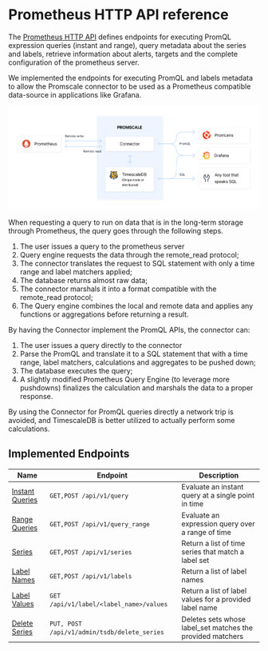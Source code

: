 # Prometheus HTTP API reference

The [Prometheus HTTP API](https://prometheus.io/docs/prometheus/latest/querying/api/) defines endpoints
for executing PromQL expression queries (instant and range), query metadata about the series and labels, retrieve
information about alerts, targets and the complete configuration of the prometheus server.

We implemented the endpoints for executing PromQL and labels metadata to allow the Promscale connector to be
used as a Prometheus compatible data-source in applications like Grafana.

<img src="assets/promscale-arch.png" alt="Promscale Architecture Diagram" width="800"/>


When requesting a query to run on data that is in the long-term storage through Prometheus, the query goes through the
following steps.
1. The user issues a query to the prometheus server
1. Query engine requests the data through the remote_read protocol;
1. The connector translates the request to SQL statement with only a time range and label matchers applied;
1. The database returns almost raw data;
1. The connector marshals it into a format compatible with the remote_read protocol;
1. The Query engine combines the local and remote data and applies any functions or aggregations before returning a
result.

By having the Connector implement the PromQL APIs, the connector can:
1. The user issues a query directly to the connector
1. Parse the PromQL and translate it to a SQL statement that with a time range, label matchers, calculations and
aggregates to be pushed down;
1. The database executes the query;
1. A slightly modified Prometheus Query Engine (to leverage more pushdowns) finalizes the calculation and marshals the
data to a proper response.

By using the Connector for PromQL queries directly a network trip is avoided, and TimescaleDB is better utilized to
actually perform some calculations.

## Implemented Endpoints

|               Name               |                Endpoint                    |                      Description                      |
|----------------------------------|--------------------------------------------|-------------------------------------------------------|
|[Instant Queries][instant-queries]|`GET,POST /api/v1/query`                    |Evaluate an instant query at a single point in time    |
|[Range Queries][range-queries]    |`GET,POST /api/v1/query_range`              |Evaluate an expression query over a range of time      |
|[Series][series]                  |`GET,POST /api/v1/series`                   |Return a list of time series that match a label set    |
|[Label Names][label-names]        |`GET,POST /api/v1/labels`                   |Return a list of label names                           |
|[Label Values][label-values]      |`GET /api/v1/label/<label_name>/values`     |Return a list of label values for a provided label name|
|[Delete Series][delete-series]    |`PUT, POST /api/v1/admin/tsdb/delete_series`|Deletes sets whose label_set matches the provided matchers|

[instant-queries]: (https://prometheus.io/docs/prometheus/latest/querying/api/#instant-queries)
[range-queries]: (https://prometheus.io/docs/prometheus/latest/querying/api/#range-queries)
[series]: (https://prometheus.io/docs/prometheus/latest/querying/api/#finding-series-by-label-matchers)
[label-names]: (https://prometheus.io/docs/prometheus/latest/querying/api/#getting-label-names)
[label-values]: (https://prometheus.io/docs/prometheus/latest/querying/api/#querying-label-values)
[delete-series]: (https://prometheus.io/docs/prometheus/latest/querying/api/#delete-series)